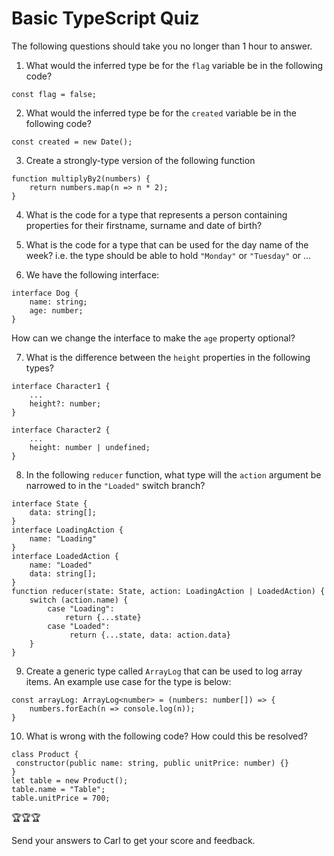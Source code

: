 # Basic TypeScript Quiz

The following questions should take you no longer than 1 hour to answer.  

1. What would the inferred type be for the `flag` variable be in the following code?
```
const flag = false;
```

2. What would the inferred type be for the `created` variable be in the following code?
```
const created = new Date();
```

3. Create a strongly-type version of the following function
```
function multiplyBy2(numbers) {
    return numbers.map(n => n * 2);
}
```

4. What is the code for a type that represents a person containing properties for their firstname, surname and date of birth?

5. What is the code for a type that can be used for the day name of the week? i.e. the type should be able to hold `"Monday"` or `"Tuesday"` or ...

6. We have the following interface:
```
interface Dog {
    name: string;
    age: number;
}
```
How can we change the interface to make the `age` property optional?


7. What is the difference between the `height` properties in the following types?
```
interface Character1 {
    ...
    height?: number;
}

interface Character2 {
    ...
    height: number | undefined;
}
```

8. In the following `reducer` function, what type will the `action` argument be narrowed to in the `"Loaded"` switch branch?
```
interface State {
    data: string[];
}
interface LoadingAction {
    name: "Loading"
}
interface LoadedAction {
    name: "Loaded"
    data: string[];
}
function reducer(state: State, action: LoadingAction | LoadedAction) {
    switch (action.name) {
        case "Loading":
            return {...state}
        case "Loaded":
             return {...state, data: action.data}
    }
}
```

9. Create a generic type called `ArrayLog` that can be used to log array items. An example use case for the type is below:
```
const arrayLog: ArrayLog<number> = (numbers: number[]) => {
    numbers.forEach(n => console.log(n));
}
```

10. What is wrong with the following code? How could this be resolved?
```
class Product {
 constructor(public name: string, public unitPrice: number) {}
}
let table = new Product();
table.name = "Table";
table.unitPrice = 700;
```

🏆🏆🏆   

Send your answers to Carl to get your score and feedback. 


